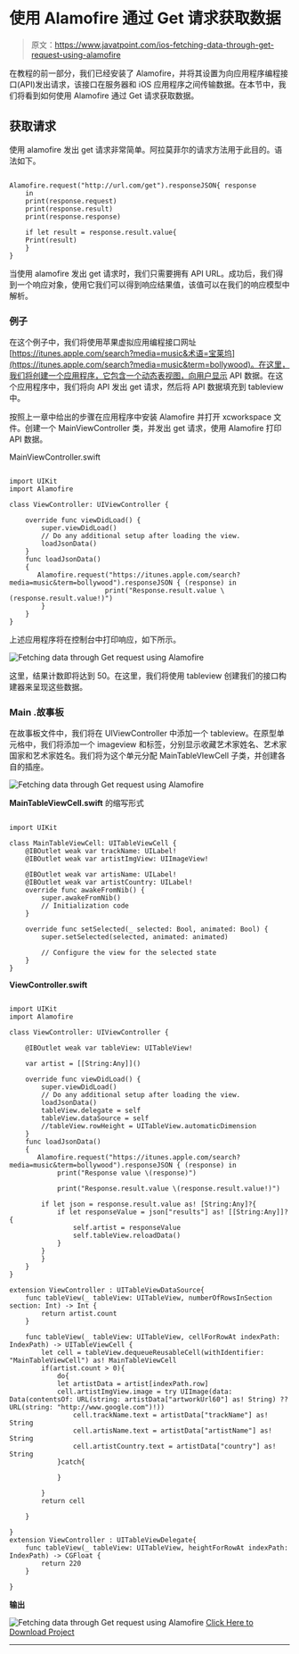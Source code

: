 # 使用 Alamofire 通过 Get 请求获取数据

> 原文：<https://www.javatpoint.com/ios-fetching-data-through-get-request-using-alamofire>

在教程的前一部分，我们已经安装了 Alamofire，并将其设置为向应用程序编程接口(API)发出请求，该接口在服务器和 iOS 应用程序之间传输数据。在本节中，我们将看到如何使用 Alamofire 通过 Get 请求获取数据。

## 获取请求

使用 alamofire 发出 get 请求非常简单。阿拉莫菲尔的请求方法用于此目的。语法如下。

```

Alamofire.request("http://url.com/get").responseJSON{ response
    in 
    print(response.request)
    print(response.result)
    print(response.response)

    if let result = response.result.value{
    Print(result)
    }
}

```

当使用 alamofire 发出 get 请求时，我们只需要拥有 API URL。成功后，我们得到一个响应对象，使用它我们可以得到响应结果值，该值可以在我们的响应模型中解析。

### 例子

在这个例子中，我们将使用苹果虚拟应用编程接口网址[https://itunes.apple.com/search?media=music&术语=宝莱坞](https://itunes.apple.com/search?media=music&term=bollywood)。在这里，我们将创建一个应用程序，它包含一个动态表视图，向用户显示 API 数据。在这个应用程序中，我们将向 API 发出 get 请求，然后将 API 数据填充到 tableview 中。

按照上一章中给出的步骤在应用程序中安装 Alamofire 并打开 xcworkspace 文件。创建一个 MainViewController 类，并发出 get 请求，使用 Alamofire 打印 API 数据。

MainViewController.swift

```

import UIKit
import Alamofire

class ViewController: UIViewController {

    override func viewDidLoad() {
        super.viewDidLoad()
        // Do any additional setup after loading the view.
        loadJsonData()
    }
    func loadJsonData()
    {
       Alamofire.request("https://itunes.apple.com/search?media=music&term=bollywood").responseJSON { (response) in
                        print("Response.result.value \(response.result.value!)")
        }
    }
}

```

上述应用程序将在控制台中打印响应，如下所示。

![Fetching data through Get request using Alamofire](img/d7ef2c77d71865f0fc02f6f27fcf10c1.png)

这里，结果计数即将达到 50。在这里，我们将使用 tableview 创建我们的接口构建器来呈现这些数据。

### Main .故事板

在故事板文件中，我们将在 UIViewController 中添加一个 tableview。在原型单元格中，我们将添加一个 imageview 和标签，分别显示收藏艺术家姓名、艺术家国家和艺术家姓名。我们将为这个单元分配 MainTableVIewCell 子类，并创建各自的插座。

![Fetching data through Get request using Alamofire](img/0e40db3de2b8e756f73ede72a0f3276d.png)

**MainTableViewCell.swift** 的缩写形式

```

import UIKit

class MainTableViewCell: UITableViewCell {
    @IBOutlet weak var trackName: UILabel!
    @IBOutlet weak var artistImgView: UIImageView!

    @IBOutlet weak var artisName: UILabel!
    @IBOutlet weak var artistCountry: UILabel!
    override func awakeFromNib() {
        super.awakeFromNib()
        // Initialization code
    }

    override func setSelected(_ selected: Bool, animated: Bool) {
        super.setSelected(selected, animated: animated)

        // Configure the view for the selected state
    }
}

```

**ViewController.swift**

```

import UIKit
import Alamofire

class ViewController: UIViewController {

    @IBOutlet weak var tableView: UITableView!

    var artist = [[String:Any]]()

    override func viewDidLoad() {
        super.viewDidLoad()
        // Do any additional setup after loading the view.
        loadJsonData()
        tableView.delegate = self
        tableView.dataSource = self
        //tableView.rowHeight = UITableView.automaticDimension
    }
    func loadJsonData()
    {
       Alamofire.request("https://itunes.apple.com/search?media=music&term=bollywood").responseJSON { (response) in
            print("Response value \(response)")

            print("Response.result.value \(response.result.value!)")

        if let json = response.result.value as! [String:Any]?{
            if let responseValue = json["results"] as! [[String:Any]]?{
                self.artist = responseValue
                self.tableView.reloadData()
            }
        }
        }
    }
}

extension ViewController : UITableViewDataSource{
    func tableView(_ tableView: UITableView, numberOfRowsInSection section: Int) -> Int {
        return artist.count
    }

    func tableView(_ tableView: UITableView, cellForRowAt indexPath: IndexPath) -> UITableViewCell {
        let cell = tableView.dequeueReusableCell(withIdentifier: "MainTableViewCell") as! MainTableViewCell
        if(artist.count > 0){
            do{
            let artistData = artist[indexPath.row]
            cell.artistImgView.image = try UIImage(data: Data(contentsOf: URL(string: artistData["artworkUrl60"] as! String) ?? URL(string: "http://www.google.com")!))
                cell.trackName.text = artistData["trackName"] as! String
                cell.artisName.text = artistData["artistName"] as! String
                cell.artistCountry.text = artistData["country"] as! String
            }catch{

            }

        }
        return cell

    }

}
extension ViewController : UITableViewDelegate{
    func tableView(_ tableView: UITableView, heightForRowAt indexPath: IndexPath) -> CGFloat {
        return 220
    }

}

```

**输出**

![Fetching data through Get request using Alamofire](img/d726fc354678cbbd101ac9930505049e.png)
[Click Here to Download Project](https://static.javatpoint.com/tutorial/ios/download/ArtistProject.zip)

* * *